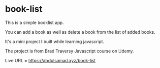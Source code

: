 # book-list
This is a simple booklist app. 

You can add a book as well as delete a book from the list of added books.

It's a mini project I built while learning javascript. 

The project is from Brad Traversy Javascript course on Udemy.

Live URL = https://abdulsamad.xyz/book-list

